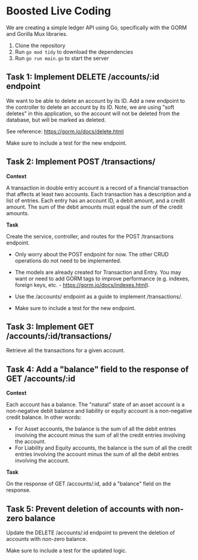 # Boosted Live Coding

We are creating a simple ledger API using Go, specifically with the GORM and Gorilla Mux libraries.


1. Clone the repository
2. Run `go mod tidy` to download the dependencies
3. Run `go run main.go` to start the server


## Task 1: Implement DELETE /accounts/:id endpoint

We want to be able to delete an account by its ID. Add a new endpoint to the controller to delete an account by its ID.
Note, we are using "soft deletes" in this application, so the account will not be deleted from the database, but will be marked as deleted.

See reference: https://gorm.io/docs/delete.html

Make sure to include a test for the new endpoint.


## Task 2: Implement POST /transactions/

**Context**

A transaction in double entry account is a record of a financial transaction that affects at least two accounts. Each transaction has a description and a list of entries. Each entry has an account ID, a debit amount, and a credit amount. The sum of the debit amounts must equal the sum of the credit amounts.

**Task**

Create the service, controller, and routes for the POST /transactions endpoint.

* Only worry about the POST endpoint for now. The other CRUD operations do not need to be implemented.

* The models are already created for Transaction and Entry. You may want or need to add GORM tags to improve performance (e.g. indexes, foreign keys, etc. - https://gorm.io/docs/indexes.html).

* Use the /accounts/ endpoint as a guide to implement /transactions/.

* Make sure to include a test for the new endpoint.


## Task 3: Implement GET /accounts/:id/transactions/

Retrieve all the transactions for a given account.


## Task 4: Add a "balance" field to the response of GET /accounts/:id

**Context**

Each account has a balance. The "natural" state of an asset account is a non-negative debit balance and liability or equity account is a non-negative credit balance. In other words:

* For Asset accounts, the balance is the sum of all the debit entries involving the account minus the sum of all the credit entries involving the account.
* For Liability and Equity accounts, the balance is the sum of all the credit entries involving the account minus the sum of all the debit entries involving the account.

**Task**

On the response of GET /accounts/:id, add a "balance" field on the response.


## Task 5: Prevent deletion of accounts with non-zero balance

Update the DELETE /accounts/:id endpoint to prevent the deletion of accounts with non-zero balance.

Make sure to include a test for the updated logic.
